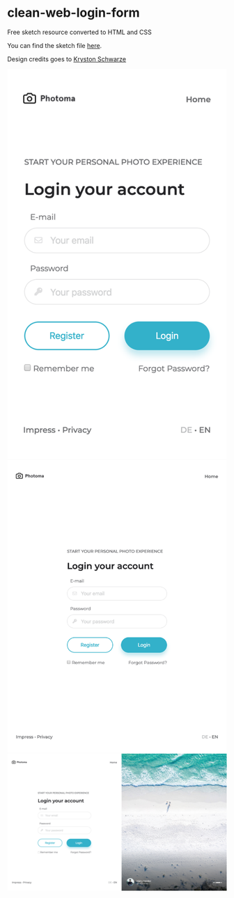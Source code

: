 # clean-web-login-form

Free sketch resource converted to HTML and CSS

You can find the sketch file [here](https://www.sketchappsources.com/free-source/3805-clean-web-login-form-sketch-freebie-resource.html).

Design credits goes to [Kryston Schwarze](https://www.sketchappsources.com/contributor/krystonschwarze)

![phone screenshot](https://github.com/nunom4chado/clean-web-login-form/blob/master/screenshots/phone.png)
![tablet screenshot](https://github.com/nunom4chado/clean-web-login-form/blob/master/screenshots/tablet.png)
![desktop screenshot](https://github.com/nunom4chado/clean-web-login-form/blob/master/screenshots/desktop.png)
